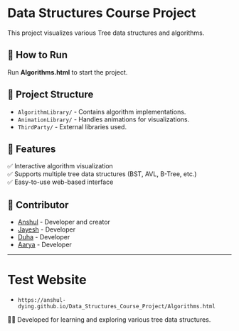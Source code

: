 # Data Structures Course Project

This project visualizes various Tree data structures and algorithms.

## 🚀 How to Run
Run **Algorithms.html** to start the project.

## 📁 Project Structure
- `AlgorithmLibrary/` - Contains algorithm implementations.
- `AnimationLibrary/` - Handles animations for visualizations.
- `ThirdParty/` - External libraries used.

## 📌 Features
✅ Interactive algorithm visualization  
✅ Supports multiple tree data structures (BST, AVL, B-Tree, etc.)  
✅ Easy-to-use web-based interface  

## 👥 Contributor
- [Anshul](https://github.com/anshul-dying) - Developer and creator
- [Jayesh](https://github.com/Thrasher2210) - Developer
- [Duha](https://github.com/DuhaZuhayr) - Developer
- [Aarya](https://github.com/Aarya695) - Developer
---

# Test Website
- `https://anshul-dying.github.io/Data_Structures_Course_Project/Algorithms.html`

👨‍💻 Developed for learning and exploring various tree data structures.
